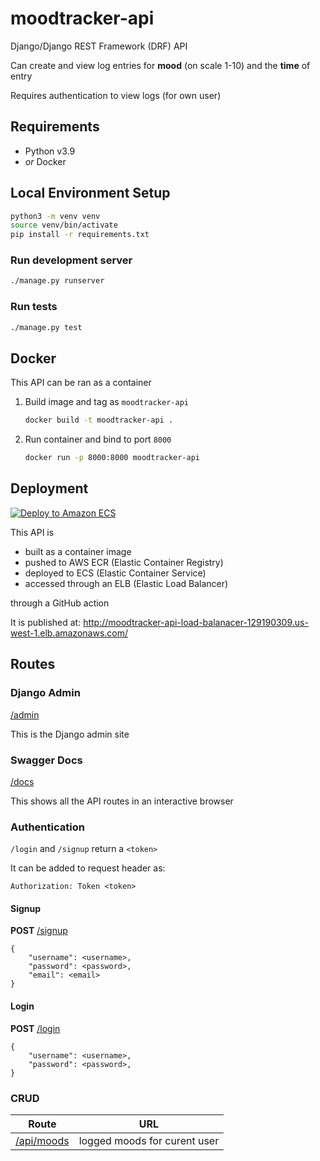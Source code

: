 # moodtracker-api

Django/Django REST Framework (DRF) API

Can create and view log entries for **mood** (on scale 1-10) and 
the **time** of entry

Requires authentication to view logs (for own user)

## Requirements
- Python v3.9
- _or_ Docker

## Local Environment Setup
```bash
python3 -m venv venv
source venv/bin/activate
pip install -r requirements.txt
```

### Run development server
```bash
./manage.py runserver
```

### Run tests
```bash
./manage.py test
```

## Docker

This API can be ran as a container

1. Build image and tag as `moodtracker-api`

    ```bash
    docker build -t moodtracker-api .
    ```

2. Run container and bind to port `8000`

    ```bash
    docker run -p 8000:8000 moodtracker-api
    ```

## Deployment

[![Deploy to Amazon ECS](https://github.com/rossmassey-moodtracker/moodtracker-api/actions/workflows/deploy-to-ecs.yaml/badge.svg)](https://github.com/rossmassey-moodtracker/moodtracker-api/actions/workflows/deploy-to-ecs.yaml)

This API is 
- built as a container image
- pushed to AWS ECR (Elastic Container Registry)
- deployed to ECS (Elastic Container Service)
- accessed through an ELB (Elastic Load Balancer)

through a GitHub action

It is published at:
http://moodtracker-api-load-balanacer-129190309.us-west-1.elb.amazonaws.com/

## Routes

### Django Admin

[/admin](http://moodtracker-api-load-balanacer-129190309.us-west-1.elb.amazonaws.com/admin/)

This is the Django admin site

### Swagger Docs

[/docs](http://moodtracker-api-load-balanacer-129190309.us-west-1.elb.amazonaws.com/docs/)

This shows all the API routes in an interactive browser

### Authentication

`/login` and `/signup` return a `<token>`

It can be added to request header as: 

`Authorization: Token <token>`

#### Signup

**POST** [/signup](http://moodtracker-api-load-balanacer-129190309.us-west-1.elb.amazonaws.com/signup/)
```
{
    "username": <username>, 
    "password": <password>, 
    "email": <email>
}
```

#### Login

**POST** [/login](http://moodtracker-api-load-balanacer-129190309.us-west-1.elb.amazonaws.com/login/)
```
{
    "username": <username>, 
    "password": <password>, 
}
```

### CRUD 

| Route | URL  | 
| --- | --- |
| [/api/moods](http://moodtracker-api-load-balanacer-129190309.us-west-1.elb.amazonaws.com/api/moods/) | logged moods for curent user |
